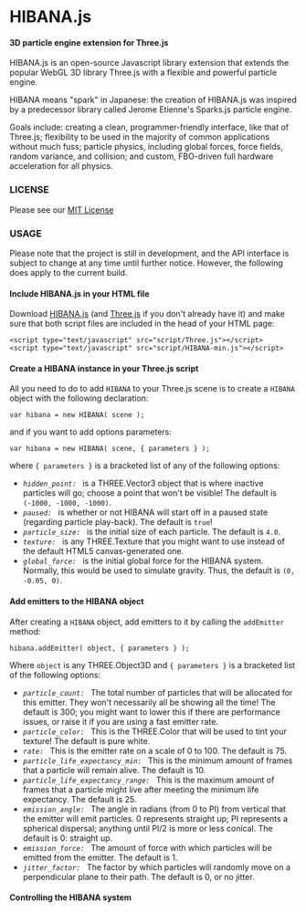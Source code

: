 HIBANA.js
=========

#### 3D particle engine extension for Three.js ####

HIBANA.js is an open-source Javascript library extension that extends the popular WebGL 3D library Three.js with a flexible and powerful particle engine. 

HIBANA means "spark" in Japanese: the creation of HIBANA.js was inspired by a predecessor library called Jerome Etienne's Sparks.js particle engine.

Goals include: creating a clean, programmer-friendly interface, like that of Three.js; flexibility to be used in the majority of common applications without much fuss; particle physics, including global forces, force fields, random variance, and collision; and custom, FBO-driven full hardware acceleration for all physics.

### LICENSE ###

Please see our [MIT License](https://https://github.com/MichaelABarger/HIBANA.js/blob/master/LICENSE)

### USAGE ###

Please note that the project is still in development, and the API interface is subject to change at any time until further notice. However, the following does apply to the current build.

#### Include HIBANA.js in your HTML file ####

Download [HIBANA.js](https://https://github.com/MichaelABarger/HIBANA.js/blob/master/build/HIBANA-min.js) (and [Three.js](https://github.com/mrdoob/three.js/blob/master/build/Three.js) if you don't already have it) and make sure that both script files are included in the head of your HTML page:

	<script type="text/javascript" src="script/Three.js"></script>
	<script type="text/javascript" src="script/HIBANA-min.js"></script>

#### Create a HIBANA instance in your Three.js script ####

All you need to do to add `HIBANA` to your Three.js scene is to create a `HIBANA` object with the following declaration:

	var hibana = new HIBANA( scene );

and if you want to add options parameters:

	var hibana = new HIBANA( scene, { parameters } );

where `{ parameters }` is a bracketed list of any of the following options:
- *`hidden_point: `* is a THREE.Vector3 object that is where inactive particles will go; choose a point that won't be visible! The default is `(-1000, -1000, -1000)`.
- *`paused: `* is whether or not HIBANA will start off in a paused state (regarding particle play-back). The default is `true`!
- *`particle_size: `* is the initial size of each particle. The default is `4.0`.
- *`texture: `* is any THREE.Texture that you might want to use instead of the default HTML5 canvas-generated one.
- *`global_force: `* is the initial global force for the HIBANA system. Normally, this would be used to simulate gravity. Thus, the default is `(0, -0.05, 0)`.

#### Add emitters to the HIBANA object ####

After creating a `HIBANA` object, add emitters to it by calling the `addEmitter` method:

	hibana.addEmitter( object, { parameters } );
	
Where `object` is any THREE.Object3D and `{ parameters }` is a bracketed list of the following options:

- *`particle_count: `* The total number of particles that will be allocated for this emitter. They won't necessarily all be showing all the time! The default is 300; you might want to lower this if there are performance issues, or raise it if you are using a fast emitter rate.
- *`particle_color: `* This is the THREE.Color that will be used to tint your texture! The default is pure white.
- *`rate: `* This is the emitter rate on a scale of 0 to 100. The default is 75.
- *`particle_life_expectancy_min: `* This is the minimum amount of frames that a particle will remain alive. The default is 10.
- *`particle_life_expectancy_range: `* This is the maximum amount of frames that a particle might live after meeting the minimum life expectancy. The default is 25.
- *`emission_angle: `* The angle in radians (from 0 to PI) from vertical that the emitter will emit particles. 0 represents straight up; PI represents a spherical dispersal; anything until PI/2 is more or less conical. The default is 0: straight up.
- *`emission_force: `* The amount of force with which particles will be emitted from the emitter. The default is 1.
- *`jitter_factor: `* The factor by which particles will randomly move on a perpendicular plane to their path. The default is 0, or no jitter.

#### Controlling the HIBANA system ####
